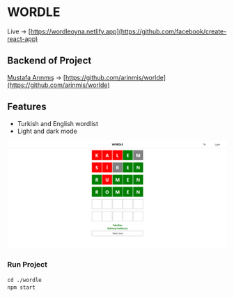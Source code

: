 # WORDLE

Live -> [https://wordleoyna.netlify.app](https://github.com/facebook/create-react-app)

## Backend of Project

[Mustafa Arınmış](https://github.com/arinmis) -> [https://github.com/arinmis/worlde](https://github.com/arinmis/worlde) 

## Features
* Turkish and English wordlist 
* Light and dark mode 

![alt text](https://github.com/murat-es/wordle/blob/master/public/wordleScreenShot.png)

### Run Project
`cd ./wordle` \
`npm start`
